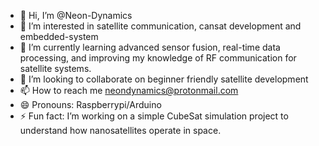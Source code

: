 - 👋 Hi, I’m @Neon-Dynamics
- 👀 I’m interested in satellite communication, cansat development and embedded-system
- 🌱 I’m currently learning advanced sensor fusion, real-time data processing, and improving my knowledge of RF communication for satellite systems.
- 💞️ I’m looking to collaborate on beginner friendly satellite development
- 📫 How to reach me neondynamics@protonmail.com
- 😄 Pronouns: Raspberrypi/Arduino
- ⚡ Fun fact: I’m working on a simple CubeSat simulation project to understand how nanosatellites operate in space.

<!---
Neon-Dynamics/Neon-Dynamics is a ✨ special ✨ repository because its `README.md` (this file) appears on your GitHub profile.
You can click the Preview link to take a look at your changes.
--->

